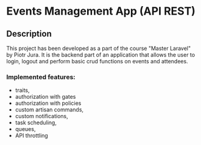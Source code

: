 # Events Management App (API REST)

## Description
This project has been developed as a part of the course "Master Laravel" by Piotr Jura.
It is the backend part of an application that allows the user to login, logout and perform basic crud functions on events and attendees.

### Implemented features:
- traits,
- authorization with gates
- authorization with policies
- custom artisan commands, 
- custom notifications,
- task scheduling,
- queues,
- API throttling
